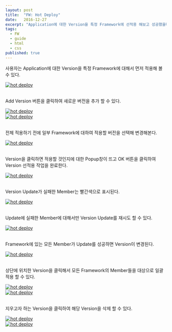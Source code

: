 ```yaml
---
layout: post
title:  "FW: Hot Deploy"
date:   2016-12-27
excerpt: "Application에 대한 Version을 특정 Framework에 선적용 해보고 성공했을때, 그 안정성을 바탕으로 전체 적용할 수 있게 할 수 있도록 도와주는 제품"
tags:
  - FW
  - guide
  - html
  - css
published: true
---
```


사용자는 Application에 대한 Version을 특정 Framework에 대해서 먼저 적용해 볼 수 있다.

<a href="{{ site.url }}/images/works/20161227/image-1.jpg"><img src="{{ site.url }}/images/works/20161227/image-1.jpg" alt="hot deploy"></a>
<br>
<br>

Add Version 버튼을 클릭하여 새로운 버전을 추가 할 수 있다.

<a href="{{ site.url }}/images/works/20161227/image-2.jpg"><img src="{{ site.url }}/images/works/20161227/image-2.jpg" alt="hot deploy"></a>
<br>
<a href="{{ site.url }}/images/works/20161227/image-3.jpg"><img src="{{ site.url }}/images/works/20161227/image-3.jpg" alt="hot deploy"></a>
<br>
<br>

전체 적용하기 전에 일부 Framework에 대하여 적용할 버전을 선택해 변경해본다.

<a href="{{ site.url }}/images/works/20161227/image-4.jpg"><img src="{{ site.url }}/images/works/20161227/image-4.jpg" alt="hot deploy"></a>
<br>
<br>

Version을 클릭하면 적용할 것인지에 대한 Popup창이 뜨고 OK 버튼을 클릭하여 Version 선적용 작업을 완료한다.

<a href="{{ site.url }}/images/works/20161227/image-5.jpg"><img src="{{ site.url }}/images/works/20161227/image-5.jpg" alt="hot deploy"></a>
<br>
<br>

Version Update가 실패한 Member는 빨간색으로 표시된다.

<a href="{{ site.url }}/images/works/20161227/image-6.jpg"><img src="{{ site.url }}/images/works/20161227/image-6.jpg" alt="hot deploy"></a>
<br>
<br>

Update에 실패한 Member에 대해서만 Version Update를 재시도 할 수 있다.

<a href="{{ site.url }}/images/works/20161227/image-7.jpg"><img src="{{ site.url }}/images/works/20161227/image-7.jpg" alt="hot deploy"></a>
<br>
<br>

Framework에 있는 모든 Member가 Update를 성공하면 Version이 변경된다.

<a href="{{ site.url }}/images/works/20161227/image-8.jpg"><img src="{{ site.url }}/images/works/20161227/image-8.jpg" alt="hot deploy"></a>
<br>
<br>

상단에 위치한 Version을 클릭해서 모든 Framework의 Member들을 대상으로 일괄 적용 할 수 있다.

<a href="{{ site.url }}/images/works/20161227/image-9.jpg"><img src="{{ site.url }}/images/works/20161227/image-9.jpg" alt="hot deploy"></a>
<br>
<a href="{{ site.url }}/images/works/20161227/image-10.jpg"><img src="{{ site.url }}/images/works/20161227/image-10.jpg" alt="hot deploy"></a>
<br>
<br>

지우고자 하는 Version을 클릭하여 해당 Version을 삭제 할 수 있다.

<a href="{{ site.url }}/images/works/20161227/image-11.jpg"><img src="{{ site.url }}/images/works/20161227/image-11.jpg" alt="hot deploy"></a>
<br>
<a href="{{ site.url }}/images/works/20161227/image-12.jpg"><img src="{{ site.url }}/images/works/20161227/image-12.jpg" alt="hot deploy"></a>